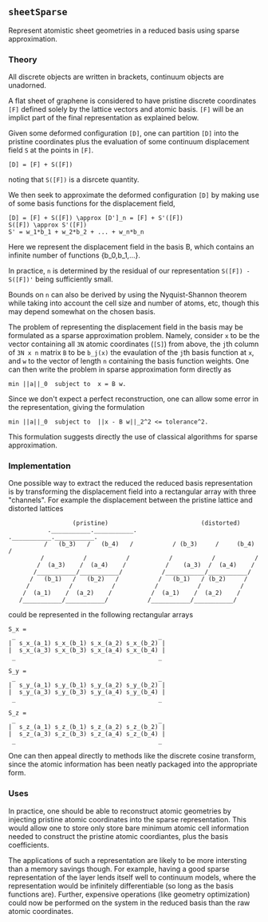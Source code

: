 
## `sheetSparse`
Represent atomistic sheet geometries in a reduced basis using sparse approximation.

### Theory
All discrete objects are written in brackets, continuum objects are unadorned.

A flat sheet of graphene is considered to have pristine discrete coordinates `[F]` defined solely by the lattice vectors and atomic basis.
`[F]` will be an implict part of the final representation as explained below.

Given some deformed configuration `[D]`, one can partition `[D]` into the pristine coordinates plus the evaluation of some continuum displacement field `S` at the points in `[F]`.

```
[D] = [F] + S([F]) 
```
noting that `S([F])` is a disrcete quantity.

We then seek to approximate the deformed configuration `[D]` by making use of some basis functions for the displacement field,

```
[D] = [F] + S([F]) \approx [D']_n = [F] + S'([F])
S([F]) \approx S'([F])
S' = w_1*b_1 + w_2*b_2 + ... + w_n*b_n
```

Here we represent the displacement field in the basis B, which contains an infinite number of functions {b_0,b_1,...}.

In practice, `n` is determined by the residual of our representation `S([F]) - S([F])'` being sufficiently small.

Bounds on `n` can also be derived by using the Nyquist-Shannon theorem while taking into account the cell size and number of atoms, etc, though this may depend somewhat on the chosen basis.

The problem of representing the displacement field in the basis may be formulated as a sparse approximation problem.
Namely, consider `x` to be the vector containing all `3N` atomic coordinates (`[S]`) from above, the `j`th column of `3N x n` matrix `B` to be `b_j(x)` the evaulation of the `j`th basis function at `x`, and `w` to the vector of length `n` containing the basis function weights. 
One can then write the problem in sparse approximation form directly as
```
min ||a||_0  subject to  x = B w.
```

Since we don't expect a perfect reconstruction, one can allow some error in the representation, giving the formulation
```
min ||a||_0  subject to  ||x - B w||_2^2 <= tolerance^2.
```

This formulation suggests directly the use of classical algorithms for sparse approximation.

### Implementation
One possible way to extract the reduced the reduced basis representation is by transforming the displacement field into a rectangular array with three "channels".
For example the displacement between the pristine lattice and distorted lattices
```
                  (pristine)                          (distorted)
           .___________.___________.           .___________.___________.
          /   (b_3)   /   (b_4)   /           / (b_3)     /     (b_4) /
         /           /           /           /           /           /
        /  (a_3)    /  (a_4)    /           /    (a_3)  /  (a_4)    /
       /___________/___________/           /___________/___________/
      /   (b_1)   /   (b_2)   /           /   (b_1)   / (b_2)     /
     /           /           /           /           /           /
    /  (a_1)    /  (a_2)    /           /  (a_1)    /  (a_2)    /
   /___________/___________/           /___________/___________/
```
could be represented in the following rectangular arrays
```
S_x =
 _                                        _
|  s_x_(a_1) s_x_(b_1) s_x_(a_2) s_x_(b_2) |
|  s_x_(a_3) s_x_(b_3) s_x_(a_4) s_x_(b_4) |
 _										  _

S_y =
 _                                        _
|  s_y_(a_1) s_y_(b_1) s_y_(a_2) s_y_(b_2) |
|  s_y_(a_3) s_y_(b_3) s_y_(a_4) s_y_(b_4) |
 _										  _

S_z =
 _                                        _
|  s_z_(a_1) s_z_(b_1) s_z_(a_2) s_z_(b_2) |
|  s_z_(a_3) s_z_(b_3) s_z_(a_4) s_z_(b_4) |
 _										  _
```

One can then appeal directly to methods like the discrete cosine transform, since the atomic information has been neatly packaged into the appropriate form.


### Uses
In practice, one should be able to reconstruct atomic geometries by injecting pristine atomic coordinates into the sparse representation.
This would allow one to store only store bare minimum atomic cell information needed to construct the pristine atomic coordiantes, plus the basis coefficients.

The applications of such a representation are likely to be more intersting than a memory savings though.
For example, having a good sparse representation of the layer lends itself well to continuum models, where the representation would be infinitely differentiable (so long as the basis functions are).
Further, expensive operations (like geometry optimization) could now be performed on the system in the reduced basis than the raw atomic coordinates.


